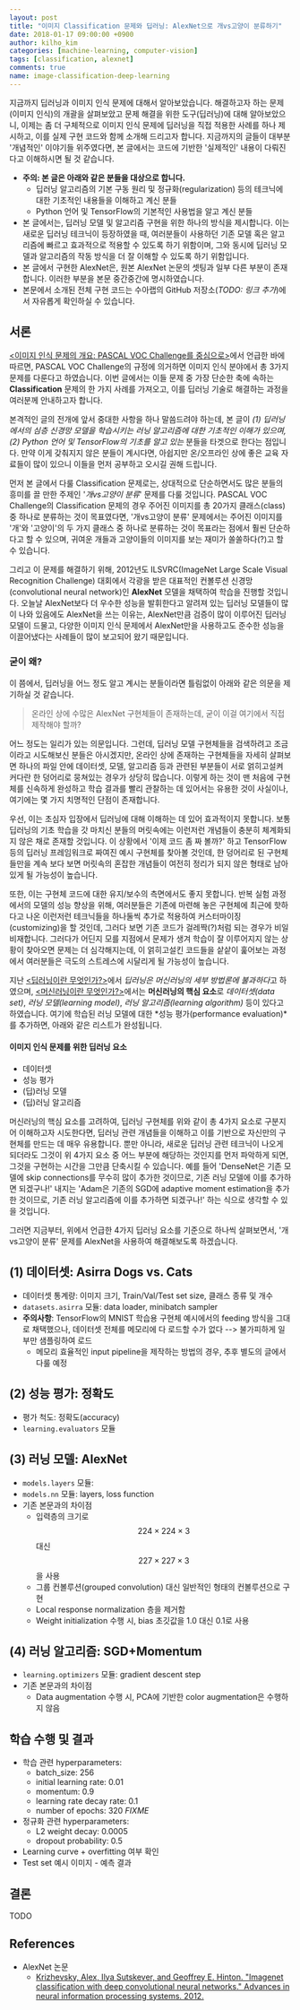 ```yaml
---
layout: post
title: "이미지 Classification 문제와 딥러닝: AlexNet으로 개vs고양이 분류하기"
date: 2018-01-17 09:00:00 +0900
author: kilho_kim
categories: [machine-learning, computer-vision]
tags: [classification, alexnet]
comments: true
name: image-classification-deep-learning
---
```


지금까지 딥러닝과 이미지 인식 문제에 대해서 알아보았습니다. 해결하고자 하는 문제(이미지 인식)의 개괄을 살펴보았고 문제 해결을 위한 도구(딥러닝)에 대해 알아보았으니, 이제는 좀 더 구체적으로 이미지 인식 문제에 딥러닝을 직접 적용한 사례를 하나 제시하고, 이를 실제 구현 코드와 함께 소개해 드리고자 합니다. 지금까지의 글들이 대부분 '개념적인' 이야기들 위주였다면, 본 글에서는 코드에 기반한 '실제적인' 내용이 다뤄진다고 이해하시면 될 것 같습니다.

- **주의: 본 글은 아래와 같은 분들을 대상으로 합니다.**
  - 딥러닝 알고리즘의 기본 구동 원리 및 정규화(regularization) 등의 테크닉에 대한 기초적인 내용들을 이해하고 계신 분들
  - Python 언어 및 TensorFlow의 기본적인 사용법을 알고 계신 분들
- 본 글에서는, 딥러닝 모델 및 알고리즘 구현을 위한 하나의 방식을 제시합니다. 이는 새로운 딥러닝 테크닉이 등장하였을 때, 여러분들이 사용하던 기존 모델 혹은 알고리즘에 빠르고 효과적으로 적용할 수 있도록 하기 위함이며, 그와 동시에 딥러닝 모델과 알고리즘의 작동 방식을 더 잘 이해할 수 있도록 하기 위함입니다.
- 본 글에서 구현한 AlexNet은, 원본 AlexNet 논문의 셋팅과 일부 다른 부분이 존재합니다. 이러한 부분을 본문 중간중간에 명시하였습니다.
- 본문에서 소개된 전체 구현 코드는 수아랩의 GitHub 저장소(*TODO: 링크 추가*)에서 자유롭게 확인하실 수 있습니다. 


## 서론

<a href="{{ site.url }}/computer-vision/2017/11/29/image-recognition-overview-1.html" target="_blank">\<이미지 인식 문제의 개요: PASCAL VOC Challenge를 중심으로\></a>에서 언급한 바에 따르면, PASCAL VOC Challenge의 규정에 의거하면 이미지 인식 분야에서 총 3가지 문제를 다룬다고 하였습니다. 이번 글에서는 이들 문제 중 가장 단순한 축에 속하는 **Classification** 문제의 한 가지 사례를 가져오고, 이를 딥러닝 기술로 해결하는 과정을 여러분께 안내하고자 합니다.

본격적인 글의 전개에 앞서 중대한 사항을 하나 말씀드려야 하는데, 본 글이 *(1) 딥러닝에서의 심층 신경망 모델을 학습시키는 러닝 알고리즘에 대한 기초적인 이해가 있으며,* *(2) Python 언어 및 TensorFlow의 기초를 알고 있는* 분들을 타겟으로 한다는 점입니다. 만약 이게 갖춰지지 않은 분들이 계시다면, 아쉽지만 온/오프라인 상에 좋은 교육 자료들이 많이 있으니 이들을 먼저 공부하고 오시길 권해 드립니다. 

먼저 본 글에서 다룰 Classification 문제로는, 상대적으로 단순하면서도 많은 분들의 흥미를 끌 만한 주제인 '*개vs고양이 분류*' 문제를 다룰 것입니다. PASCAL VOC Challenge의 Classification 문제의 경우 주어진 이미지를 총 20가지 클래스(class) 중 하나로 분류하는 것이 목표였다면, '개vs고양이 분류' 문제에서는 주어진 이미지를 '개'와 '고양이'의 두 가지 클래스 중 하나로 분류하는 것이 목표라는 점에서 훨씬 단순하다고 할 수 있으며, 귀여운 개들과 고양이들의 이미지를 보는 재미가 쏠쏠하다(?)고 할 수 있습니다.

그리고 이 문제를 해결하기 위해, 2012년도 ILSVRC(ImageNet Large Scale Visual Recognition Challenge) 대회에서 각광을 받은 대표적인 컨볼루션 신경망(convolutional neural network)인 **AlexNet** 모델을 채택하여 학습을 진행할 것입니다. 오늘날 AlexNet보다 더 우수한 성능을 발휘한다고 알려져 있는 딥러닝 모델들이 많이 나와 있음에도 AlexNet을 쓰는 이유는, AlexNet만큼 검증이 많이 이루어진 딥러닝 모델이 드물고, 다양한 이미지 인식 문제에서 AlexNet만을 사용하고도 준수한 성능을 이끌어냈다는 사례들이 많이 보고되어 왔기 때문입니다.

### 굳이 왜?

이 쯤에서, 딥러닝을 어느 정도 알고 계시는 분들이라면 틀림없이 아래와 같은 의문을 제기하실 것 같습니다. 

> 온라인 상에 수많은 AlexNet 구현체들이 존재하는데, 굳이 이걸 여기에서 직접 제작해야 할까?

어느 정도는 일리가 있는 의문입니다. 그런데, 딥러닝 모델 구현체들을 검색하려고 조금이라고 시도해보신 분들은 아시겠지만, 온라인 상에 존재하는 구현체들을 자세히 살펴보면 하나의 파일 안에 데이터셋, 모델, 알고리즘 등과 관련된 부분들이 서로 얽히고설켜 커다란 한 덩어리로 뭉쳐있는 경우가 상당히 많습니다. 이렇게 하는 것이 맨 처음에 구현체를 신속하게 완성하고 학습 결과를 빨리 관찰하는 데 있어서는 유용한 것이 사실이나, 여기에는 몇 가지 치명적인 단점이 존재합니다.
  
우선, 이는 초심자 입장에서 딥러닝에 대해 이해하는 데 있어 효과적이지 못합니다. 보통 딥러닝의 기초 학습을 갓 마치신 분들의 머릿속에는 이런저런 개념들이 충분히 체계화되지 않은 채로 존재할 것입니다. 이 상황에서 '이제 코드 좀 짜 볼까?' 하고 TensorFlow 등의 딥러닝 프레임워크로 짜여진 예시 구현체를 찾아볼 것인데, 한 덩어리로 된 구현체들만을 계속 보다 보면 머릿속의 혼잡한 개념들이 여전히 정리가 되지 않은 형태로 남아있게 될 가능성이 높습니다.

또한, 이는 구현체 코드에 대한 유지/보수의 측면에서도 좋지 못합니다. 반복 실험 과정에서의 모델의 성능 향상을 위해, 여러분들은 기존에 마련해 놓은 구현체에 최근에 핫하다고 나온 이런저런 테크닉들을 하나둘씩 추가로 적용하여 커스터마이징(customizing)을 할 것인데, 그러다 보면 기존 코드가 걸레짝(?)처럼 되는 경우가 비일비재합니다. 그러다가 어딘지 모를 지점에서 문제가 생겨 학습이 잘 이루어지지 않는 상황이 찾아오면 문제는 더 심각해지는데, 이 얽히고설킨 코드들을 샅샅이 훑어보는 과정에서 여러분들은 극도의 스트레스에 시달리게 될 가능성이 높습니다.

지난 <a href="{{ site.url }}/machine-learning/2017/10/10/what-is-deep-learning-1.html" target="_blank">\<딥러닝이란 무엇인가?\></a>에서 *딥러닝은 머신러닝의 세부 방법론에 불과하다*고 하였으며, <a href="{{ site.url }}/machine-learning/2017/09/04/what-is-machine-learning.html" target="_blank">\<머신러닝이란 무엇인가?\></a>에서는 **머신러닝의 핵심 요소**로 *데이터셋(data set)*, *러닝 모델(learning model)*, *러닝 알고리즘(learning algorithm)* 등이 있다고 하였습니다. 여기에 학습된 러닝 모델에 대한 *성능 평가(performance evaluation)*를 추가하면, 아래와 같은 리스트가 완성됩니다.

#### 이미지 인식 문제를 위한 딥러닝 요소

- 데이터셋
- 성능 평가
- (딥)러닝 모델
- (딥)러닝 알고리즘

머신러닝의 핵심 요소를 고려하여, 딥러닝 구현체를 위와 같이 총 4가지 요소로 구분지어 이해하고자 시도한다면, 딥러닝 관련 개념들을 이해하고 이를 기반으로 자신만의 구현체를 만드는 데 매우 유용합니다. 뿐만 아니라, 새로운 딥러닝 관련 테크닉이 나오게 되더라도 그것이 위 4가지 요소 중 어느 부분에 해당하는 것인지를 먼저 파악하게 되면, 그것을 구현하는 시간을 그만큼 단축시킬 수 있습니다. 예를 들어 'DenseNet은 기존 모델에 skip connections를 무수히 많이 추가한 것이므로, 기존 러닝 모델에 이를 추가하면 되겠구나!' 내지는 'Adam은 기존의 SGD에 adaptive moment estimation을 추가한 것이므로, 기존 러닝 알고리즘에 이를 추가하면 되겠구나!' 하는 식으로 생각할 수 있을 것입니다.

그러면 지금부터, 위에서 언급한 4가지 딥러닝 요소를 기준으로 하나씩 살펴보면서, '개vs고양이 분류' 문제를 AlexNet을 사용하여 해결해보도록 하겠습니다.


## (1) 데이터셋: Asirra Dogs vs. Cats

- 데이터셋 통계량: 이미지 크기, Train/Val/Test set size, 클래스 종류 및 개수
- `datasets.asirra` 모듈: data loader, minibatch sampler
- **주의사항**: TensorFlow의 MNIST 학습용 구현체 예시에서의 feeding 방식을 그대로 채택했으나, 데이터셋 전체를 메모리에 다 로드할 수가 없다 --> 불가피하게 일부만 샘플링하여 로드
  - 메모리 효율적인 input pipeline을 제작하는 방법의 경우, 추후 별도의 글에서 다룰 예정


## (2) 성능 평가: 정확도

- 평가 척도: 정확도(accuracy)
- `learning.evaluators` 모듈


## (3) 러닝 모델: AlexNet

- `models.layers` 모듈: 
- `models.nn` 모듈: layers, loss function
- 기존 본문과의 차이점
  - 입력층의 크기로 $$224\times224\times3$$ 대신 $$227\times227\times3$$을 사용
  - 그룹 컨볼루션(grouped convolution) 대신 일반적인 형태의 컨볼루션으로 구현
  - Local response normalization 층을 제거함
  - Weight initialization 수행 시, bias 초깃값을 1.0 대신 0.1로 사용


## (4) 러닝 알고리즘: SGD+Momentum

- `learning.optimizers` 모듈: gradient descent step
- 기존 본문과의 차이점
  - Data augmentation 수행 시, PCA에 기반한 color augmentation은 수행하지 않음


## 학습 수행 및 결과

- 학습 관련 hyperparameters:
  - batch_size: 256
  - initial learning rate: 0.01
  - momentum: 0.9
  - learning rate decay rate: 0.1
  - number of epochs: 320 *FIXME*
- 정규화 관련 hyperparameters:
  - L2 weight decay: 0.0005
  - dropout probability: 0.5
- Learning curve + overfitting 여부 확인
- Test set 예시 이미지 - 예측 결과


## 결론

TODO


## References

- AlexNet 논문
  - <a href="http://papers.nips.cc/paper/4824-imagenet-classification-with-deep-convolutional-neural-networks.pdf" target="_blank">Krizhevsky, Alex, Ilya Sutskever, and Geoffrey E. Hinton. "Imagenet classification with deep convolutional neural networks." Advances in neural information processing systems. 2012.</a>


